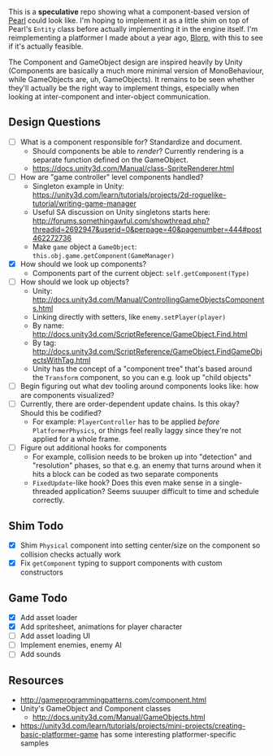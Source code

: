 This is a **speculative** repo showing what a component-based version of [Pearl](https://github.com/thomasboyt/pearl) could look like. I'm hoping to implement it as a little shim on top of Pearl's `Entity` class before actually implementing it in the engine itself. I'm reimplementing a platformer I made about a year ago, [Blorp](https://github.com/thomasboyt/blorp), with this to see if it's actually feasible.

The Component and GameObject design are inspired heavily by Unity (Components are basically a much more minimal version of MonoBehaviour, while GameObjects are, uh, GameObjects). It remains to be seen whether they'll actually be the right way to implement things, especially when looking at inter-component and inter-object communication.

## Design Questions

* [ ] What is a component responsible for? Standardize and document.
  * Should components be able to *render*? Currently rendering is a separate function defined on the GameObject.
  * https://docs.unity3d.com/Manual/class-SpriteRenderer.html
* [ ] How are "game controller" level components handled?
  * Singleton example in Unity: https://unity3d.com/learn/tutorials/projects/2d-roguelike-tutorial/writing-game-manager
  * Useful SA discussion on Unity singletons starts here: http://forums.somethingawful.com/showthread.php?threadid=2692947&userid=0&perpage=40&pagenumber=444#post462272736
  * Make `game` object a `GameObject`: `this.obj.game.getComponent(GameManager)`
* [x] How should we look up components?
  * Components part of the current object: `self.getComponent(Type)`
* [ ] How should we look up objects?
  * Unity: http://docs.unity3d.com/Manual/ControllingGameObjectsComponents.html
  * Linking directly with setters, like `enemy.setPlayer(player)`
  * By name: http://docs.unity3d.com/ScriptReference/GameObject.Find.html
  * By tag: http://docs.unity3d.com/ScriptReference/GameObject.FindGameObjectsWithTag.html
  * Unity has the concept of a "component tree" that's based around the `Transform` component, so you can e.g. look up "child objects"
* [ ] Begin figuring out what dev tooling around components looks like: how are components visualized?
* [ ] Currently, there are order-dependent update chains. Is this okay? Should this be codified?
  * For example: `PlayerController` has to be applied *before* `PlatformerPhysics`, or things feel really laggy since they're not applied for a whole frame.
* [ ] Figure out additional hooks for components
  * For example, collision needs to be broken up into "detection" and "resolution" phases, so that e.g. an enemy that turns around when it hits a block can be coded as two separate components
  * `FixedUpdate`-like hook? Does this even make sense in a single-threaded application? Seems suuuper difficult to time and schedule correctly.

## Shim Todo

* [x] Shim `Physical` component into setting center/size on the component so collision checks actually work
* [x] Fix `getComponent` typing to support components with custom constructors

## Game Todo

* [x] Add asset loader
* [x] Add spritesheet, animations for player character
* [ ] Add asset loading UI
* [ ] Implement enemies, enemy AI
* [ ] Add sounds

## Resources

* http://gameprogrammingpatterns.com/component.html
* Unity's GameObject and Component classes
  * http://docs.unity3d.com/Manual/GameObjects.html
* https://unity3d.com/learn/tutorials/projects/mini-projects/creating-basic-platformer-game has some interesting platformer-specific samples